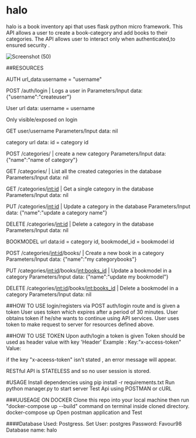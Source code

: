 # halo
halo is a book inventory api that uses flask python micro framework.
This API allows a user to create a book-category and add books to their categories.
The API allows user to interact only when authenticated,to ensured security .


![Screenshot (50)](https://github.com/Craigryy/halo/assets/116971272/a9580fb5-1356-416f-9106-c1429beddf86)



##RESOURCES

AUTH url_data:username = "username"

POST /auth/login | Logs a user in
Parameters/Input data: {"username":"createuser"}

User url data: username = username

Only visible/exposed on login

GET user/username
Parameters/Input data: nil

category url data: id = category id

POST /categories/ | create a new category
Parameters/Input data: {"name":"name of category"}

GET /categories/ | List all the created categories in the database
Parameters/Input data: nil 

GET /categories/<int:id> | Get a single category in the database 
Parameters/Input data: nil 

PUT /categories/<int:id> | Update a category in the database
Parameters/Input data: {"name":"update a category name"}

DELETE /categories/<int:id> | Delete a category in the database 
Parameters/Input data: nil

BOOKMODEL url data:id = category id, bookmodel_id = bookmodel id

POST /categories/<int:id>/books/ | Create a new book in a category 
Parameters/Input data: {"name":"my categorybooks"}

PUT /categories/<int:id>/books/<int:books_id> | Update a bookmodel in a category
Parameters/Input data: {"name":"update my bookmodel"}

DELETE /categories/<int:id>/books/<int:books_id> | Delete a bookmodel in a category
Parameters/Input data: nil

##HOW TO USE 
login/registers via  POST auth/login route and is given a token
User uses token which expires after a period of 30 minutes.
User obtains token if he/she wants to continue using API services.
User uses token to make request to server for resources defined above.

##HOW TO USE TOKEN 
Upon auth/login a token is given 
Token should be used as header value with key 'Header'
Example :
Key:"x-access-token"
Value:<TOKEN>

if the key "x-aceess-token" isn't stated , an error message will appear.

RESTful API is STATELESS and so no user session is stored.


#USAGE Install dependencies using pip install -r requirements.txt
Run  python manager.py to start server
Test Api using POSTMAN or cURL

###UUSEAGE ON DOCKER 
Clone this repo into your local machine then run "docker-compose up --build" command on terminal inside cloned directory.
docker-compose up 
Open postman application and Test


####Database Used: Postgress.
Set User: postgres
Password: Favour98
Database name: halo
